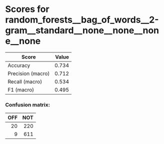 # Scores for random_forests__bag_of_words__2-gram__standard__none__none__none__none
|      Score      |Value|
|-----------------|----:|
|Accuracy         |0.734|
|Precision (macro)|0.712|
|Recall (macro)   |0.534|
|F1 (macro)       |0.495|

### Confusion matrix:
|OFF|NOT|
|--:|--:|
| 20|220|
|  9|611|
